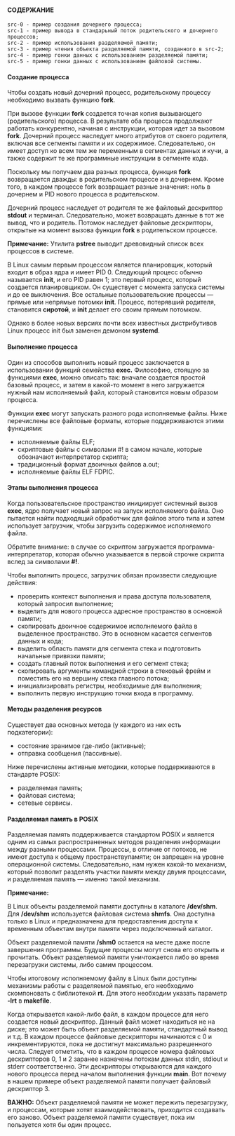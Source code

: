 #### СОДЕРЖАНИЕ

```
src-0 - пример создания дочернего процесса;
src-1 - пример вывода в стандарьный поток родительского и дочернего процессов;
src-2 - пример использования разделяемой памяти;
src-3 - пример чтения объекта разделяемой памяти, созданного в src-2;
src-4 - пример гонки данных с использованием разделяемой памяти;
src-5 - пример гонки данных с использованием файловой системы.
```

#### Создание процесса

Чтобы создать новый дочерний процесс, родительскому процессу необходимо вызвать функцию **fork**.

При вызове функции **fork** создается точная копия вызывающего (родительского) процесса. 
В результате оба процесса продолжают работать конкурентно, начиная с инструкции, которая идет за вызовом **fork**. 
Дочерний процесс наследует много атрибутов от своего родителя, включая все сегменты памяти и их содержимое. 
Следовательно, он имеет доступ ко всем тем же переменным в сегментах данных и кучи, а также содержит те же 
программные инструкции в сегменте кода.

Поскольку мы получаем два разных процесса, функция **fork** возвращается дважды:
в родительском процессе и в дочернем. Кроме того, в каждом процессе fork возвращает разные значения: 
ноль в дочернем и PID нового процесса в родительском.

Дочерний процесс наследует от родителя те же файловый дескриптор **stdout** и терминал. 
Следовательно, может возвращать данные в тот же вывод, что и родитель. Потомок наследует файловые дескрипторы, открытые на
момент вызова функции **fork** в родительском процессе.

**Примечание:**
Утилита **pstree** выводит древовидный список всех процессов в системе.

В Linux самым первым процессом является планировщик, который входит в образ ядра и имеет PID 0. 
Следующий процесс обычно называется **init**, и его PID равен 1; это первый процесс, который создается планировщиком. 
Он существует с момента запуска системы и до ее выключения. Все остальные пользовательские процессы —
прямые или непрямые потомки **init**. Процесс, потерявший родителя, становится **сиротой**, и **init** делает его своим прямым потомком.

Однако в более новых версиях почти всех известных дистрибутивов Linux процесс init был заменен демоном **systemd**.

#### Выполнение процесса

Один из способов выполнить новый процесс заключается в использовании функций семейства **exec.**
Философию, стоящую за функциями **exec**, можно описать так: вначале создается простой базовый процесс, 
и затем в какой-то момент в него загружается нужный нам исполняемый файл, который становится новым образом процесса.

Функции **exec** могут запускать разного рода исполняемые файлы.
Ниже перечислены все файловые форматы, которые поддерживаются этими функциями:
- исполняемые файлы ELF;
- скриптовые файлы с символами #! в самом начале, которые обозначают интерпретатор скрипта;
- традиционный формат двоичных файлов a.out;
- исполняемые файлы ELF FDPIC.

#### Этапы выполнения процесса

Когда пользовательское пространство инициирует системный вызов **exec**, ядро получает новый запрос на запуск исполняемого файла. 
Оно пытается найти подходящий обработчик для файлов этого типа и затем использует загрузчик, чтобы загрузить содержимое исполняемого файла.

Обратите внимание: в случае со скриптом загружается программа-интерпретатор, которая обычно указывается в первой строчке скрипта 
вслед за символами **#!**.

Чтобы выполнить процесс, загрузчик обязан произвести следующие действия:
- проверить контекст выполнения и права доступа пользователя, который запросил выполнение;
- выделить для нового процесса адресное пространство в основной памяти;
- скопировать двоичное содержимое исполняемого файла в выделенное пространство. Это в основном касается сегментов данных и кода;
- выделить область памяти для сегмента стека и подготовить начальные привязки памяти;
- создать главный поток выполнения и его сегмент стека;
- скопировать аргументы командной строки в стековый фрейм и поместить его на вершину стека главного потока;
- инициализировать регистры, необходимые для выполнения;
- выполнить первую инструкцию точки входа в программу.

#### Методы разделения ресурсов

Существует два основных метода (у каждого из них есть подкатегории):
- состояние зранимое где-либо (активные);
- отправка сообщения (пассивные).

Ниже перечислены активные методики, которые поддерживаются в стандарте POSIX:
- разделяемая память;
- файловая система;
- сетевые сервисы.

#### Разделяемая память в POSIX

Разделяемая память поддерживается стандартом POSIX и является одним из самых распространенных методов разделения информации 
между разными процессами. Процессы, в отличие от потоков, не имеют доступа к общему пространствупамяти; он запрещен на 
уровне операционной системы. Следовательно, нам нужен какой-то механизм, который позволит разделять участки памяти между двумя 
процессами, и разделяемая память — именно такой механизм.

**Примечание:**

В Linux объекты разделяемой памяти доступны в каталоге **/dev/shm**. 
Для **/dev/shm** используется файловая система **shmfs**. Она доступна только в Linux и предназначена для предоставления доступа к временным
объектам внутри памяти через подключенный каталог.

Объект разделяемой памяти **/shm0** остается на месте даже после завершения программы. Будущие процессы могут снова его открыть и 
прочитать. Объект разделяемой памяти уничтожается либо во время перезагрузки системы, либо самим процессом.

Чтобы итоговому исполняемому файлу в Linux были доступны механизмы работы с разделяемой памятью, его необходимо скомпоновать 
с библиотекой **rt**. Для этого необходим указать параметр **-lrt** в **makefile**.

Когда открывается какой-либо файл, в каждом процессе для него создается новый дескриптор. Данный файл может находиться не на диске; 
это может быть объект разделяемой памяти, стандартный вывод и т.д. В каждом процессе файловые дескрипторы начинаются с 0 и инкрементируются, 
пока не достигнут максимально разрешенного числа.
Следует отметить, что в каждом процессе номера файловых дескрипторов 0, 1 и 2 заранее назначены потокам данных stdin, stdiout и stderr 
соответственно. 
Эти дескрипторы открываются для каждого нового процесса перед началом выполнения функции **main**. Вот почему в нашем примере объект 
разделяемой памяти получает файловый дескриптор 3.

**ВАЖНО:** Объект разделяемой памяти не может пережить перезагрузку, и процессам, которые хотят взаимодействовать, 
приходится создавать его заново.
Oбъект разделяемой памяти существует, пока им пользуется хотя бы один процесс.





